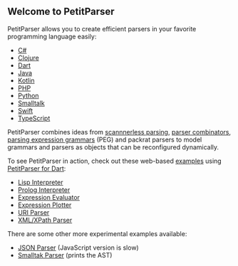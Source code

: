 ## Welcome to PetitParser

PetitParser allows you to create efficient parsers in your favorite programming language easily:

- [C#](https://github.com/RichoM/dotnet.PetitParser)
- [Clojure](https://github.com/RichoM/clj-petitparser)
- [Dart](https://github.com/petitparser/dart-petitparser)
- [Java](https://github.com/petitparser/java-petitparser)
- [Kotlin](https://github.com/petitparser/kotlin-petitparser)
- [PHP](https://github.com/mindplay-dk/petitparserphp)
- [Python](https://github.com/profMagija/py-petitparser)
- [Smalltalk](https://www.lukas-renggli.ch/smalltalk/helvetia/petitparser)
- [Swift](https://github.com/philipparndt/swift-petitparser)
- [TypeScript](https://github.com/mindplay-dk/petitparser-ts)

PetitParser combines ideas from [scannnerless parsing](https://en.wikipedia.org/wiki/Scannerless_parsing), [parser combinators](https://en.wikipedia.org/wiki/Parser_combinator), [parsing expression grammars](https://en.wikipedia.org/wiki/Parsing_expression_grammar) (PEG) and packrat parsers to model grammars and parsers as objects that can be reconfigured dynamically.

To see PetitParser in action, check out these web-based [examples](https://github.com/petitparser/dart-petitparser-examples) using [PetitParser for Dart](https://github.com/petitparser/dart-petitparser):

- [Lisp Interpreter](/examples/lisp/lisp.html)
- [Prolog Interpreter](/examples/prolog/prolog.html)
- [Expression Evaluator](/examples/math/eval.html)
- [Expression Plotter](/examples/math/plot.html)
- [URI Parser](/examples/uri/uri.html)
- [XML/XPath Parser](/examples/xml/xml.html)

There are some other more experimental examples available:

- [JSON Parser](/examples/json/json.html) (JavaScript version is slow)
- [Smalltak Parser](/examples/smalltalk/smalltalk.html) (prints the AST)
